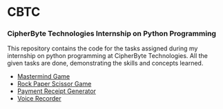 # CBTC
### CipherByte Technologies Internship on Python Programming
This repository contains the code for the tasks assigned during my internship on python programming at CipherByte Technologies. All the given tasks are done, demonstrating the skills and concepts learned. 
- [Mastermind Game](https://github.com/ShiwangitaSingh/CBTC/tree/main/Matermind%20Game)
- [Rock Paper Scissor Game](https://github.com/ShiwangitaSingh/CBTC/tree/main/Rock%20Paper%20Scissor%20Game)
- [Payment Receipt Generator](https://github.com/ShiwangitaSingh/CBTC/tree/main/Payment%20Receipt%20Generator)
- [Voice Recorder](https://github.com/ShiwangitaSingh/CBTC/tree/main/Voice%20Recorder)
